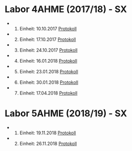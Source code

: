 # Labor 4AHME (2017/18) - SX

* 1. Einheit: 10.10.2017 [Protokoll](boejam13/README_10.10.2017.md)
* 2. Einheit: 17.10.2017 [Protokoll](boejam13/README_17.10.2017.md)
* 3. Einheit: 24.10.2017 [Protokoll](boejam13/README_24.10.2017.md)
* 4. Einheit: 16.01.2018 [Protokoll](https://github.com/HTLMechatronics/m14-la1-sx/blob/boejam13/boejam13/Einheit_16_01_2018.md)
* 5. Einheit: 23.01.2018 [Protokoll](boejam13/Einheit_23_01_2018.md)
* 6. Einheit: 30.01.2018 [Protokoll](boejam13/Einheit_30_01_2018.md)
* 7. Einheit: 17.04.2018 [Protokoll](boejam13/Einheit_17_04_2018.md)


# Labor 5AHME (2018/19) - SX

* 1. Einheit: 19.11.2018 [Protokoll](boejam13/protokoll_g1_boejam13_19-11-2018.md)
* 2. Einheit: 26.11.2018 [Protokoll](boejam13/protokoll_g1_boejam13_26-11-2018.md)
